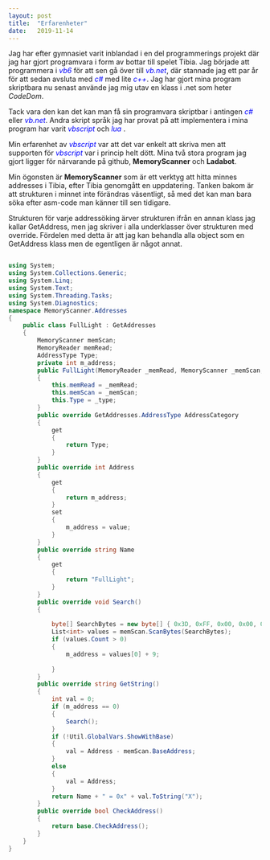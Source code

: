 ```yaml
---
layout: post
title:  "Erfarenheter"
date:   2019-11-14
---
```


Jag har efter gymnasiet varit inblandad i en del programmerings projekt där jag har gjort programvara i form av bottar till spelet Tibia.
Jag började att programmera i <span style="color:blue">*vb6*</span> för att sen gå över till <span style="color:blue">*vb.net*</span>, där stannade jag ett par år för att sedan avsluta med <span style="color:blue">*c#*</span> med lite <span style="color:blue">*c++*</span>.
Jag har gjort mina program skriptbara nu senast använde jag mig utav en klass i .net som heter *CodeDom*.


Tack vara den kan det kan man få sin programvara skriptbar i antingen <span style="color:blue">*c#* </span> eller  <span style="color:blue">*vb.net*</span>.
Andra skript språk jag har provat på att implementera i mina program har varit <span style="color:blue">*vbscript*</span> och  <span style="color:blue">*lua*
</span>. 


Min erfarenhet av  <span style="color:blue">*vbscript*</span> var att det var enkelt att skriva men att supporten för <span style="color:blue">*vbscript*</span> var i princip helt dött.
Mina två stora program jag gjort ligger för närvarande på github, **MemoryScanner** och **Ladabot**.

Min ögonsten är **MemoryScanner** som är ett verktyg att hitta minnes addresses i Tibia, efter Tibia genomgått en uppdatering.
Tanken bakom är att strukturen i minnet inte förändras väsentligt, så med det kan man bara söka efter asm-code man känner till sen tidigare.

Strukturen för varje addressöking ärver strukturen ifrån en annan klass jag kallar GetAddress, men jag skriver i alla underklasser över strukturen med override. Fördelen med detta är att jag kan behandla alla object som en GetAddress klass men de egentligen är något annat.





```cs

using System;
using System.Collections.Generic;
using System.Linq;
using System.Text;
using System.Threading.Tasks;
using System.Diagnostics;
namespace MemoryScanner.Addresses
{
    public class FullLight : GetAddresses
    {
        MemoryScanner memScan;
        MemoryReader memRead;
        AddressType Type;
        private int m_address;
        public FullLight(MemoryReader _memRead, MemoryScanner _memScan, AddressType _type)
        {
            this.memRead = _memRead;
            this.memScan = _memScan;
            this.Type = _type;
        }
        public override GetAddresses.AddressType AddressCategory
        {
            get
            {
                return Type;
            }
        }
        public override int Address
        {
            get
            {
                return m_address;
            }
            set
            {
                m_address = value;
            }
        }
        public override string Name
        {
            get
            {
                return "FullLight";
            }
        }
        public override void Search()
        {
             
            byte[] SearchBytes = new byte[] { 0x3D, 0xFF, 0x00, 0x00, 0x00, 0x0F, 0x4F, 0xC1, 0x53, 0x8B, 0x1D };
            List<int> values = memScan.ScanBytes(SearchBytes);
            if (values.Count > 0)
            {              
                m_address = values[0] + 9;
             
            }           
        }
        public override string GetString()
        {
            int val = 0;
            if (m_address == 0)
            {
                Search();
            }
            if (!Util.GlobalVars.ShowWithBase)
            {
                val = Address - memScan.BaseAddress;
            }
            else
            {
                val = Address;
            }
            return Name + " = 0x" + val.ToString("X");
        }
        public override bool CheckAddress()
        {
            return base.CheckAddress();
        }
    }
}
```
